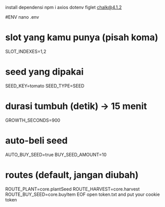 install dependensi
npm i axios dotenv figlet chalk@4.1.2

#ENV
nano .env
# slot yang kamu punya (pisah koma)
SLOT_INDEXES=1,2

# seed yang dipakai
SEED_KEY=tomato
SEED_TYPE=SEED

# durasi tumbuh (detik) → 15 menit
GROWTH_SECONDS=900

# auto-beli seed
AUTO_BUY_SEED=true
BUY_SEED_AMOUNT=10

# routes (default, jangan diubah)
ROUTE_PLANT=core.plantSeed
ROUTE_HARVEST=core.harvest
ROUTE_BUY_SEED=core.buyItem
EOF
open token.txt and put your cookie token
